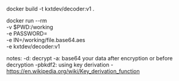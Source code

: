 docker build -t kxtdev/decoder:v1 . 

docker run --rm \
-v $PWD:/working \
-e PASSWORD=<password> \
-e IN=/working/file.base64.aes \
-e kxtdev/decoder:v1

notes:
    -d: decrypt
    -a: base64 your data after encryption or before decryption
    -pbkdf2: using key derivation - https://en.wikipedia.org/wiki/Key_derivation_function